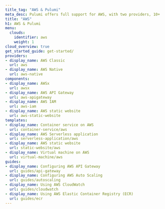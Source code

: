 ```yaml
---
title_tag: "AWS & Pulumi"
meta_desc: Pulumi offers full support for AWS, with two providers, 10+ components, templates and guides.
title: "AWS"
h1: AWS & Pulumi
menu:
  clouds:
    identifier: aws
    weight: 1
cloud_overview: true
get_started_guide: get-started/
providers:
- display_name: AWS Classic
  url: aws
- display_name: AWS Native
  url: aws-native
components:
- display_name: AWSx
  url: awsx
- display_name: AWS API Gateway
  url: aws-apigateway
- display_name: AWS IAM
  url: aws-iam
- display_name: AWS static website
  url: aws-static-website
templates:
- display_name: Container service on AWS
  url: container-service/aws
- display_name: AWS Serverless application
  url: serverless-application/aws
- display_name: AWS static website
  url: static-website/aws
- display_name: Virtual machine on AWS
  url: virtual-machine/aws
guides:
- display_name: Configuring AWS API Gateway
  url: guides/api-gateway
- display_name: Configuring AWS Auto Scaling
  url: guides/autoscaling
- display_name: Using AWS CloudWatch
  url: guides/cloudwatch
- display_name: Using AWS Elastic Container Registry (ECR)
  url: guides/ecr
---
```

